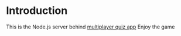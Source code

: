 # Introduction


This is the Node.js server behind [multiplayer quiz app](https://github.com/ABHISHEK-AMRUTE/Multiplayer-Quiz-Games)
 Enjoy the game

